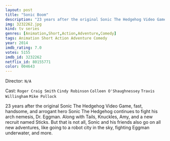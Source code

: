 ```yaml
---
layout: post
title: "Sonic Boom"
description: "23 years after the original Sonic The Hedgehog Video Game, fast, handsome, and arrogant hero Sonic The Hedgehog continues to fight his arch nemesis, Dr. Eggman. Along with Tails, Knuckles, Amy, and a new recruit named Sticks. But that is not all, Sonic and his friends also go on all new adventures, like going to a robot city in the sky, fighting Eggman underwater, and more..."
img: 3232262.jpg
kind: tv series
genres: [Animation,Short,Action,Adventure,Comedy]
tags: Animation Short Action Adventure Comedy 
year: 2014
imdb_rating: 7.0
votes: 5155
imdb_id: 3232262
netflix_id: 80155771
color: 004643
---
```

Director: `N/A`  

Cast: `Roger Craig Smith` `Cindy Robinson` `Colleen O'Shaughnessey` `Travis Willingham` `Mike Pollock` 

23 years after the original Sonic The Hedgehog Video Game, fast, handsome, and arrogant hero Sonic The Hedgehog continues to fight his arch nemesis, Dr. Eggman. Along with Tails, Knuckles, Amy, and a new recruit named Sticks. But that is not all, Sonic and his friends also go on all new adventures, like going to a robot city in the sky, fighting Eggman underwater, and more.